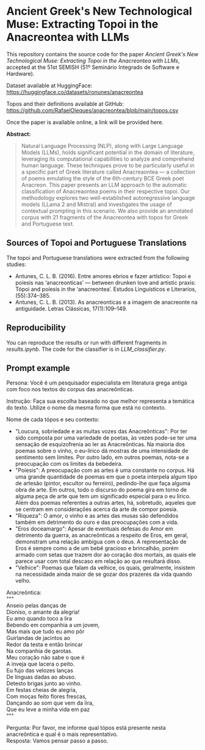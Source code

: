 # Ancient Greek's New Technological Muse: Extracting Topoi in the Anacreontea with LLMs

This repository contains the source code for the paper _Ancient Greek's New Technological Muse: Extracting Topoi in the Anacreontea with LLMs_, accepted at the 51st SEMISH (51º Seminário Integrado de Software e Hardware). 

Dataset available at HuggingFace: https://huggingface.co/datasets/ronunes/anacreontea

Topos and their definitions available at GitHub: https://github.com/RafaelOleques/anacreontea/blob/main/topos.csv

Once the paper is available online, a link will be provided here.

**Abstract:**
> Natural Language Processing (NLP), along with Large Language Models (LLMs), holds significant potential in the domain of literature, leveraging its computational capabilities to analyze and comprehend human language. These techniques prove to be particularly useful in a specific part of Greek literature called Anacreaontea — a collection of poems emulating the style of the 6th-century BCE Greek poet Anacreon. This paper presents an LLM approach to the automatic classification of Anacreaontea poems in their respective topoi. Our methodology explores two well-established autoregressive language models (LLama 2 and Mistral) and investigates the usage of contextual prompting in this scenario. We also provide an annotated corpus with 21 fragments of the Anacreontea with topos for Greek and Portuguese text.

## Sources of Topoi and Portuguese Translations
The topoi and Portuguese translations were extracted from the following studies:

- Antunes, C. L. B. (2016). Entre amores ebrios e fazer artístico: Topoi e poíesis nas ‘anacreonticas’ — between drunken love and artistic praxis: Tópoi and poíesis in the ‘anacreontea’. Estudos Linguísticos e Literarios, (55):374–385.
- Antunes, C. L. B. (2013). As anacreonticas e a imagem de anacreonte na antiguidade. Letras Clássicas, 17(1):109–149.

## Reproducibility

You can reproduce the results or run with different fragments in _results.ipynb_. The code for the classifier is in _LLM_classifier.py_.

## Prompt example

Persona:
Você é um pesquisador especialista em literatura grega antiga com foco nos textos do corpus das anacreônticas.

Instrução:
Faça sua escolha baseado no que melhor representa a temática do texto. Utilize o nome da mesma forma que está no contexto.


Nome de cada tópos e seu contexto:
- "Loucura, sobriedade e as muitas vozes das Anacreônticas": Por ter sido composta por uma variedade de poetas, às vezes pode-se ter uma sensação de esquizofrenia ao ler as Anacreônticas. Na maioria dos poemas sobre o vinho, o eu-lírico dá mostras de uma intensidade de sentimento sem limites. Por outro lado, em outros poemas, nota-se a preocupação com os limites da bebedeira.
- "Poíesis": A preocupação com as artes é uma constante no corpus. Há uma grande quantidade de poemas em que o poeta interpela algum tipo de artesão (pintor, escultor ou ferreiro), pedindo-lhe que faça alguma obra de arte. Em outros, todo o discurso do poema gira em torno de alguma peça de arte que tem um significado especial para o eu lírico. Além dos poemas referentes a outras artes, há, sobretudo, aqueles que se centram em considerações acerca da arte de compor poesia.
- "Riqueza": O amor, o vinho e as artes das musas são defendidos também em detrimento do ouro e das preocupações com a vida.
- "Eros doceamargo": Apesar de eventuais defesas do Amor em detrimento da guerra, as anacreônticas a respeito de Eros, em geral, demonstram uma relação ambígua com o deus. A representação de Eros é sempre como a de um bebê gracioso e brincalhão, porém armado com setas que trazem dor ao coração dos mortais, as quais ele parece usar com total descaso em relação ao que resultará disso.
- "Velhice": Poemas que falam da velhice, os quais, geralmente, insistem na necessidade ainda maior de se gozar dos prazeres da vida quando velho.


Anacreôntica:\
"""\
Anseio pelas danças de\
Dioniso, o amante da alegria!\
Eu amo quando toco a lira\
Bebendo em companhia a um jovem,\
Mas mais que tudo eu amo pôr\
Guirlandas de jacintos ao\
Redor da testa e então brincar\
Na companhia de garotas.\
Meu coração não sabe o que é\
A inveja que lacera o peito.\
Eu fujo das velozes lanças\
De línguas dadas ao abuso.\
Detesto brigas junto ao vinho.\
Em festas cheias de alegria,\
Com moças feito flores frescas,\
Dançando ao som que vem da lira,\
Que eu leve a minha vida em paz\
""" 

Pergunta: Por favor, me informe qual tópos está presente nesta anacreôntica e qual é o mais representativo. \
Resposta: Vamos pensar passo a passo.
